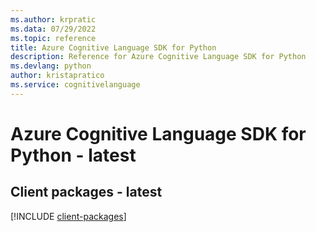 ```yaml
---
ms.author: krpratic
ms.data: 07/29/2022
ms.topic: reference
title: Azure Cognitive Language SDK for Python
description: Reference for Azure Cognitive Language SDK for Python
ms.devlang: python
author: kristapratico
ms.service: cognitivelanguage
---
```

# Azure Cognitive Language SDK for Python - latest

## Client packages - latest
[!INCLUDE [client-packages](cognitive-language-client-index.md)]